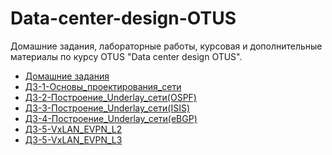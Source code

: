 # Data-center-design-OTUS
Домашние задания, лабораторные работы, курсовая и дополнительные материалы по курсу OTUS "Data center design OTUS".

- [Домашние задания](OTUS-Datacentre/)
- [ДЗ-1-Основы_проектирования_сети](ДЗ-1-Основы_проектирования_сети/)
- [ДЗ-2-Построение_Underlay_сети(OSPF)](ДЗ-2-Построение_Underlay_сети(OSPF)/)
- [ДЗ-3-Построение_Underlay_сети(ISIS)](ДЗ-3-Построение_Underlay_сети(ISIS)/)
- [ДЗ-4-Построение_Underlay_сети(eBGP)](ДЗ-4-Построение_Underlay_сети(eBGP)/)
- [ДЗ-5-VxLAN_EVPN_L2](ДЗ-5-VxLAN_EVPN_L2/)
- [ДЗ-5-VxLAN_EVPN_L3](ДЗ-5-VxLAN_EVPN_L3/)

